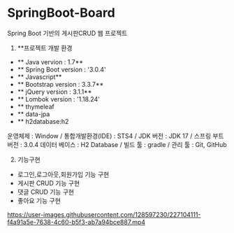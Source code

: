 # SpringBoot-Board
Spring Boot 기반의 게시판CRUD 웹 프로젝트 

1. **프로젝트 개발 환경
- ** Java vervion : 1.7**
- ** Spring Boot version : '3.0.4'
- ** Javascript**
- ** Bootstrap version : 3.3.7**
- ** jQuery version :  3.1.1**
- ** Lombok version : '1.18.24'
- ** thymeleaf
- ** data-jpa
- ** h2database:h2

운영체제 : Window / 통합개발환경(IDE) : STS4 /
JDK 버전 : JDK 17 / 스프링 부트 버전 : 3.0.4
데이터 베이스 : H2 Database / 빌드 툴 : gradle / 관리 툴 : Git, GitHub

2. 기능구현
- 로그인,로그아웃,회원가입 기능 구현 
- 게시판 CRUD 기능 구현
- 댓글 CRUD 기능 구현 
- 좋아요 기능 구현 


https://user-images.githubusercontent.com/128597230/227104111-f4a91a5e-7638-4c60-b5f3-ab7a94bce887.mp4

